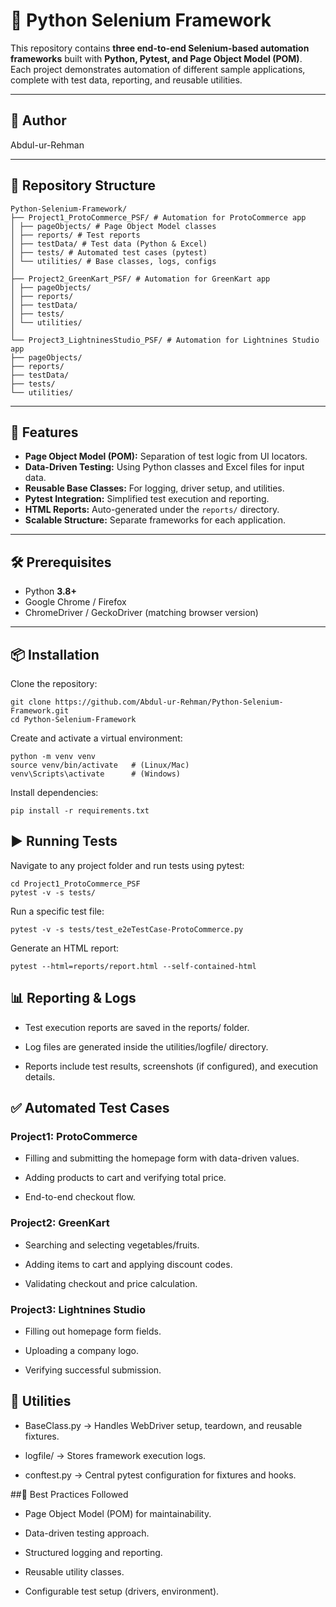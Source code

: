 # 🧪 Python Selenium Framework

This repository contains **three end-to-end Selenium-based automation frameworks** built with **Python, Pytest, and Page Object Model (POM)**.  
Each project demonstrates automation of different sample applications, complete with test data, reporting, and reusable utilities.

---
## 👤 Author

Abdul-ur-Rehman

---

## 📂 Repository Structure
```
Python-Selenium-Framework/
├── Project1_ProtoCommerce_PSF/ # Automation for ProtoCommerce app
│ ├── pageObjects/ # Page Object Model classes
│ ├── reports/ # Test reports
│ ├── testData/ # Test data (Python & Excel)
│ ├── tests/ # Automated test cases (pytest)
│ └── utilities/ # Base classes, logs, configs
│
├── Project2_GreenKart_PSF/ # Automation for GreenKart app
│ ├── pageObjects/
│ ├── reports/
│ ├── testData/
│ ├── tests/
│ └── utilities/
│
└── Project3_LightninesStudio_PSF/ # Automation for Lightnines Studio app
├── pageObjects/
├── reports/
├── testData/
├── tests/
└── utilities/

```


---

## 🚀 Features

- **Page Object Model (POM):** Separation of test logic from UI locators.  
- **Data-Driven Testing:** Using Python classes and Excel files for input data.  
- **Reusable Base Classes:** For logging, driver setup, and utilities.  
- **Pytest Integration:** Simplified test execution and reporting.  
- **HTML Reports:** Auto-generated under the `reports/` directory.  
- **Scalable Structure:** Separate frameworks for each application.

---

## 🛠️ Prerequisites

- Python **3.8+**
- Google Chrome / Firefox
- ChromeDriver / GeckoDriver (matching browser version)

---

## 📦 Installation

Clone the repository:

```
git clone https://github.com/Abdul-ur-Rehman/Python-Selenium-Framework.git
cd Python-Selenium-Framework
```

Create and activate a virtual environment:

```
python -m venv venv
source venv/bin/activate   # (Linux/Mac)
venv\Scripts\activate      # (Windows)
```

Install dependencies:
```
pip install -r requirements.txt
```

## ▶️ Running Tests

Navigate to any project folder and run tests using pytest:
```
cd Project1_ProtoCommerce_PSF
pytest -v -s tests/
```
Run a specific test file:
```
pytest -v -s tests/test_e2eTestCase-ProtoCommerce.py
```
Generate an HTML report:
```
pytest --html=reports/report.html --self-contained-html
```

## 📊 Reporting & Logs

- Test execution reports are saved in the reports/ folder.

- Log files are generated inside the utilities/logfile/ directory.

- Reports include test results, screenshots (if configured), and execution details.

## ✅ Automated Test Cases
### Project1: ProtoCommerce

- Filling and submitting the homepage form with data-driven values.

- Adding products to cart and verifying total price.

- End-to-end checkout flow.

### Project2: GreenKart

- Searching and selecting vegetables/fruits.

- Adding items to cart and applying discount codes.

- Validating checkout and price calculation.

### Project3: Lightnines Studio

- Filling out homepage form fields.

- Uploading a company logo.

- Verifying successful submission.

## 🔧 Utilities

- BaseClass.py → Handles WebDriver setup, teardown, and reusable fixtures.

- logfile/ → Stores framework execution logs.

- conftest.py → Central pytest configuration for fixtures and hooks.

##📌 Best Practices Followed

- Page Object Model (POM) for maintainability.

- Data-driven testing approach.

- Structured logging and reporting.

- Reusable utility classes.

- Configurable test setup (drivers, environment).
